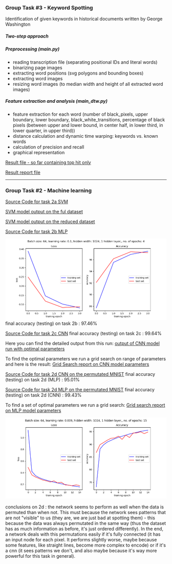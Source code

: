 ### Group Task #3 - Keyword Spotting
Identification of given keywords in historical documents written by George Washington

##### Two-step approach
##### Preprocessing (main.py)
- reading transcription file (separating positional IDs and literal words)
- binarizing page images
- extracting word positions (svg polygons and bounding boxes)
- extracting word images
- resizing word images (to median width and height of all extracted word images)

##### Feature extraction and analysis (main_dtw.py)
- feature extraction for each word (number of black_pixels, upper boundary, lower boundary, black_white_transitions, percentage of black pixels (between upper and lower bound, in center half, in lower third, in lower quarter, in upper third))
- distance calculation and dynamic time warping: keywords vs. known words
- calculation of precision and recall
- graphical representation

[Result file - so far containing top hit only](src/main/py/kws/data/main_dtw.out)

[Result report file](/src/main/py/kws/data/spotting_results.txt)



***************************************************
### Group Task #2 - Machine learning

[Source Code for task 2a SVM](src/main/py/svm/svm_1.0.py)

[SVM model output on the ful dataset](src/main/py/svm/svm_results_full_dataset.txt)

[SVM model output on the reduced dataset](src/main/py/svm/svm_parmaters.txt)

[Source Code for task 2b MLP](src/main/py/mlp/mlpMNIST.py)

![Result Plot for task 2b MLP on the MNIST](src/main/py/mlp//figures/MLP_4.5_Biologists__bs_64__lr_0.1__hw_1024__no%20of%20epochs_4.png)
final accuracy (testing) on task 2b : 97.46%

[Source Code for task 2c CNN](src/main/py/cnn/model_task2c.py)
final accuracy (testing) on task 2c : 99.64% 

Here you can find the detailed output from this run:
[output of CNN model run with optimal parameters](src/main/py/cnn/CNN_model_optimal_parameters.txt)

To find the optimal parameters we run a grid search on range of parameters and here is the result:
[Grid Search report on CNN model parameters](src/main/py/cnn/CNN_test_report.csv)

[Source Code for task 2d CNN on the permutated MNIST](src/main/py/cnn/model_task2d.py)
final accuracy (testing) on task 2d (MLP) : 95.01%

[Source Code for task 2d MLP on the permutated MNIST](src/main/py/mlp/mlpPermutMNIST.py)
final accuracy (testing) on task 2d (CNN) : 99.43%

To find a set of optimal parameters we run a grid search: [Grid search report on MLP model parameters](src/main/py/mlp/MLP_test_parameters_report.csv)

![Result Plot for task 2d MLP on the permutated MNIST](src/main/py/mlp//figures/MLP_PermutMNIST_4.5_Biologists__bs_64__lr_0.009__hw_1024__no%20of%20epochs_15.png)

conclusions on 2d :
the network seems to perform as well when the data is permuted than when not. This must because the network sees patterns that are not "visible" to us (they are, we are just bad at spotting them) - this because the data was always permutated in the same way (thus the dataset has as much information as before, it's just ordered differently).
In the end, a network deals with this permutations easily if it's fully connected (it has an input node for each pixel. It performs slightly worse, maybe because some features, like straight lines, become more complex to encode) or if it's a cnn (it sees patterns we don't, and also maybe because it's way more powerful for this task in general). 

